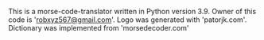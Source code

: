 This is a morse-code-translator written in Python version 3.9. 
Owner of this code is 'robxyz567@gmail.com'.
Logo was generated with 'patorjk.com'.
Dictionary was implemented from 'morsedecoder.com'
